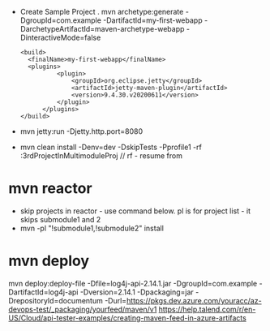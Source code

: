 * Create Sample Project
 	. mvn archetype:generate -DgroupId=com.example  -DartifactId=my-first-webapp -DarchetypeArtifactId=maven-archetype-webapp -DinteractiveMode=false
  
	  <build>
	    <finalName>my-first-webapp</finalName>
	    <plugins>
				<plugin>
					<groupId>org.eclipse.jetty</groupId>
					<artifactId>jetty-maven-plugin</artifactId>
					<version>9.4.30.v20200611</version>
				</plugin>
			</plugins>
	  </build>
  
 * mvn jetty:run -Djetty.http.port=8080
 * mvn clean install -Denv=dev -DskipTests -Pprofile1 -rf :3rdProjectInMultimoduleProj  // rf - resume from
 # mvn reactor 
 * skip projects in reactor - use command below. pl is for project list - it skips submodule1 and 2
 * mvn -pl "!submodule1,!submodule2" install

# mvn deploy
mvn deploy:deploy-file -Dfile=log4j-api-2.14.1.jar -DgroupId=com.example -DartifactId=log4j-api -Dversion=2.14.1 -Dpackaging=jar -DrepositoryId=documentum 
-Durl=https://pkgs.dev.azure.com/youracc/az-devops-test/_packaging/yourfeed/maven/v1
https://help.talend.com/r/en-US/Cloud/api-tester-examples/creating-maven-feed-in-azure-artifacts
